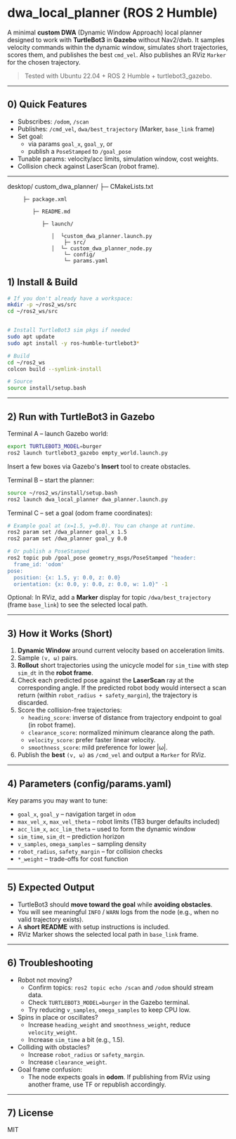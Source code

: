 # dwa_local_planner (ROS 2 Humble)

A minimal **custom DWA** (Dynamic Window Approach) local planner designed to work with **TurtleBot3** in **Gazebo** without Nav2/dwb. It samples velocity commands within the dynamic window, simulates short trajectories, scores them, and publishes the best `cmd_vel`. Also publishes an RViz `Marker` for the chosen trajectory.

> Tested with Ubuntu 22.04 + ROS 2 Humble + turtlebot3_gazebo.

---

## 0) Quick Features
- Subscribes: `/odom`, `/scan`
- Publishes: `/cmd_vel`, `dwa/best_trajectory` (Marker, `base_link` frame)
- Set goal:
  - via params `goal_x`, `goal_y`, or
  - publish a `PoseStamped` to `/goal_pose`
- Tunable params: velocity/acc limits, simulation window, cost weights.
- Collision check against LaserScan (robot frame).

---
desktop/
   custom_dwa_planner/
      ├─ CMakeLists.txt

         ├─ package.xml
            
            ├─ README.md
               
               ├─ launch/
         
                  │  └custom_dwa_planner.launch.py
                      ├─ src/
                  │  └─ custom_dwa_planner_node.py
                      └─ config/
                      └─ params.yaml


## 1) Install & Build

```bash
# If you don't already have a workspace:
mkdir -p ~/ros2_ws/src
cd ~/ros2_ws/src


# Install TurtleBot3 sim pkgs if needed
sudo apt update
sudo apt install -y ros-humble-turtlebot3*

# Build
cd ~/ros2_ws
colcon build --symlink-install

# Source
source install/setup.bash
```

---

## 2) Run with TurtleBot3 in Gazebo

Terminal A – launch Gazebo world:
```bash
export TURTLEBOT3_MODEL=burger
ros2 launch turtlebot3_gazebo empty_world.launch.py
```

Insert a few boxes via Gazebo's **Insert** tool to create obstacles.

Terminal B – start the planner:
```bash
source ~/ros2_ws/install/setup.bash
ros2 launch dwa_local_planner dwa_planner.launch.py
```

Terminal C – set a goal (odom frame coordinates):
```bash
# Example goal at (x=1.5, y=0.0). You can change at runtime.
ros2 param set /dwa_planner goal_x 1.5
ros2 param set /dwa_planner goal_y 0.0

# Or publish a PoseStamped
ros2 topic pub /goal_pose geometry_msgs/PoseStamped "header:
  frame_id: 'odom'
pose:
  position: {x: 1.5, y: 0.0, z: 0.0}
  orientation: {x: 0.0, y: 0.0, z: 0.0, w: 1.0}" -1
```

Optional: In RViz, add a **Marker** display for topic `/dwa/best_trajectory` (frame `base_link`) to see the selected local path.

---

## 3) How it Works (Short)

1. **Dynamic Window** around current velocity based on acceleration limits.
2. Sample `(v, ω)` pairs.
3. **Rollout** short trajectories using the unicycle model for `sim_time` with step `sim_dt` in the **robot frame**.
4. Check each predicted pose against the **LaserScan** ray at the corresponding angle. If the predicted robot body would intersect a scan return (within `robot_radius + safety_margin`), the trajectory is discarded.
5. Score the collision-free trajectories:
   - `heading_score`: inverse of distance from trajectory endpoint to goal (in robot frame).
   - `clearance_score`: normalized minimum clearance along the path.
   - `velocity_score`: prefer faster linear velocity.
   - `smoothness_score`: mild preference for lower |ω|.
6. Publish the **best** `(v, ω)` as `/cmd_vel` and output a `Marker` for RViz.

---

## 4) Parameters (config/params.yaml)
Key params you may want to tune:
- `goal_x`, `goal_y` – navigation target in `odom`
- `max_vel_x`, `max_vel_theta` – robot limits (TB3 burger defaults included)
- `acc_lim_x`, `acc_lim_theta` – used to form the dynamic window
- `sim_time`, `sim_dt` – prediction horizon
- `v_samples`, `omega_samples` – sampling density
- `robot_radius`, `safety_margin` – for collision checks
- `*_weight` – trade-offs for cost function

---

## 5) Expected Output
- TurtleBot3 should **move toward the goal** while **avoiding obstacles**.
- You will see meaningful `INFO` / `WARN` logs from the node (e.g., when no valid trajectory exists).
- A **short README**  with setup instructions is included.
- RViz Marker shows the selected local path in `base_link` frame.

---

## 6) Troubleshooting
- Robot not moving?
  - Confirm topics: `ros2 topic echo /scan` and `/odom` should stream data.
  - Check `TURTLEBOT3_MODEL=burger` in the Gazebo terminal.
  - Try reducing `v_samples`, `omega_samples` to keep CPU low.
- Spins in place or oscillates?
  - Increase `heading_weight` and `smoothness_weight`, reduce `velocity_weight`.
  - Increase `sim_time` a bit (e.g., 1.5).
- Colliding with obstacles?
  - Increase `robot_radius` or `safety_margin`.
  - Increase `clearance_weight`.
- Goal frame confusion:
  - The node expects goals in **odom**. If publishing from RViz using another frame, use TF or republish accordingly.

---

## 7) License
MIT
